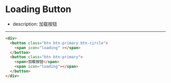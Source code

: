 # Loading Button

- description: 加载按钮

---

````html
<div>
  <button class="btn btn-primary btn-circle">
	<span icon="loading" ></span>
  </button>
  <button class="btn btn-primary">
	<span>加载按钮</span>
	<span icon="loading"></span>
  </button>
</div>
````
